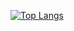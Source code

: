 [![Top Langs](https://github-readme-stats.vercel.app/api/top-langs/?username=aemann01&layout=compact&hide=html)](https://github.com/aemann01/github-readme-stats)
